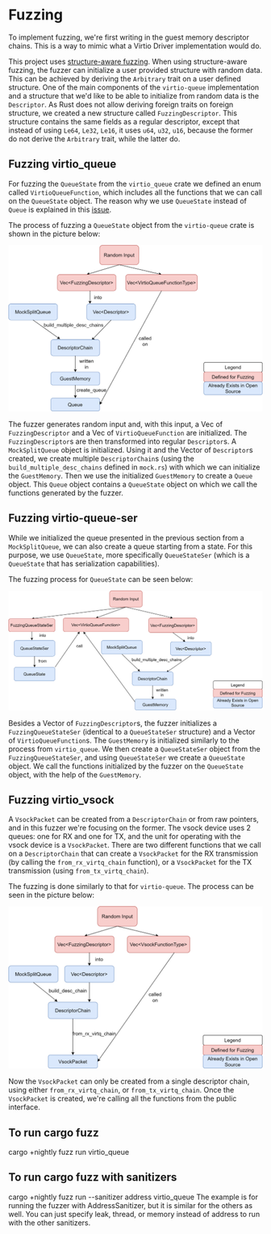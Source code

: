# Fuzzing

To implement fuzzing, we're first writing in the guest memory descriptor chains. This is a way to mimic what a Virtio
Driver implementation would do.

This project uses [structure-aware fuzzing](https://rust-fuzz.github.io/book/cargo-fuzz/structure-aware-fuzzing.html).
When using structure-aware fuzzing, the fuzzer can initialize a user provided structure with random data. This can be
achieved by deriving the `Arbitrary` trait on a user defined structure. One of the main components of the `virtio-queue`
implementation and a structure that we'd like to be able to initialize from random data is the `Descriptor`. As Rust
does not allow deriving foreign traits on foreign structure, we created a new structure called `FuzzingDescriptor`.
This structure contains the same fields as a regular descriptor, except that instead of using `Le64`, `Le32`, `Le16`,
it uses `u64`, `u32`, `u16`, because the former do not derive the `Arbitrary` trait, while the latter do.

## Fuzzing virtio_queue

For fuzzing the `QueueState` from the `virtio_queue` crate we defined an enum called `VirtioQueueFunction`,
which includes all the functions that we can call on the `QueueState` object. The reason why we use `QueueState` instead of `Queue`
is explained in this [issue](https://github.com/rust-vmm/vm-virtio/issues/143).

The process of fuzzing a `QueueState` object from the `virtio-queue` crate is shown in the picture below:

![Fuzzing virtio_queue](img/Fuzzing%20virtio-queue.png)

The fuzzer generates random input and, with this input, a Vec of `FuzzingDescriptor` and a Vec of
`VirtioQueueFunction` are initialized. The `FuzzingDescriptor`s are then transformed into regular
`Descriptor`s. A `MockSplitQueue` object is initialized. Using it and the Vector of `Descriptor`s created,
we create multiple `DescriptorChain`s (using the `build_multiple_desc_chains` defined in `mock.rs`) with which we can
initialize the `GuestMemory`. Then we use the initialized `GuestMemory` to create a `Queue` object. This `Queue` object
contains a `QueueState` object on which we call the functions generated by the fuzzer.

## Fuzzing virtio-queue-ser

While we initialized the queue presented in the previous section from a `MockSplitQueue`, we can also create a queue
starting from a state. For this purpose, we use `QueueState`, more specifically `QueueStateSer` (which is a
`QueueState` that has serialization capabilities).

The fuzzing process for `QueueState` can be seen below:

![Fuzzing QueueState](img/QueueState.png)

Besides a Vector of `FuzzingDescriptor`s, the fuzzer initializes a `FuzzingQueueStateSer` (identical to a `QueueStateSer`
structure) and a Vector of `VirtioQueueFunction`s.
The `GuestMemory` is initialized similarly to the process from `virtio_queue`.
We then create a `QueueStateSer` object from the `FuzzingQueueStateSer`, and using `QueueStateSer` we create a `QueueState`
object. We call the functions initialized by the fuzzer on the `QueueState` object, with the help of the `GuestMemory`.

## Fuzzing virtio_vsock

A `VsockPacket` can be created from a `DescriptorChain` or from raw pointers, and in this fuzzer we're focusing on the former.
The vsock device uses 2 queues: one for RX and one for TX, and the unit for operating with the
vsock device is a `VsockPacket`.
There are two different functions that we call on a `DescriptorChain` that can create a `VsockPacket` for the RX transmission
(by calling the `from_rx_virtq_chain` function), or a `VsockPacket` for the TX transmission (using `from_tx_virtq_chain`).

The fuzzing is done similarly to that for `virtio-queue`. The process can be seen in the picture below:

![Fuzzing vsock_rx](img/Vsock%20RX%20fuzzing.png)

Now the `VsockPacket` can only be created from a single descriptor chain, using either `from_rx_virtq_chain`, or
`from_tx_virtq_chain`. Once the `VsockPacket` is created, we're
calling all the functions from the public interface.

## To run cargo fuzz
cargo +nightly fuzz run virtio_queue

## To run cargo fuzz with sanitizers

cargo +nightly fuzz run --sanitizer address virtio_queue
The example is for running the fuzzer with AddressSanitizer, but it is similar for the others as well.
You can just specify leak, thread, or memory instead of address to run with the other sanitizers.
